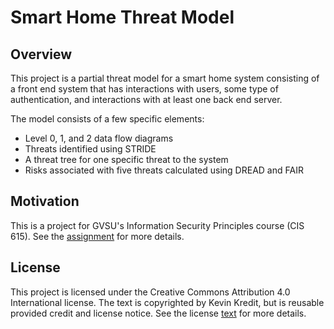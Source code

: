 
# Smart Home Threat Model

## Overview

This project is a partial threat model for a smart home system consisting of a front end system that
has interactions with users, some type of authentication, and interactions with at least one back
end server.
<!-- TODO: update description when I've fleshed it out. -->

The model consists of a few specific elements:

- Level 0, 1, and 2 data flow diagrams
- Threats identified using STRIDE
- A threat tree for one specific threat to the system
- Risks associated with five threats calculated using DREAD and FAIR
<!-- TODO: update model elements when I've fleshed it out. -->

## Motivation

This is a project for GVSU's Information Security Principles course (CIS 615). See the
[assignment](Assignment.md) for more details.

## License

This project is licensed under the Creative Commons Attribution 4.0 International license. The text
is copyrighted by Kevin Kredit, but is reusable provided credit and license notice. See the license
[text](LICENSE) for more details.
